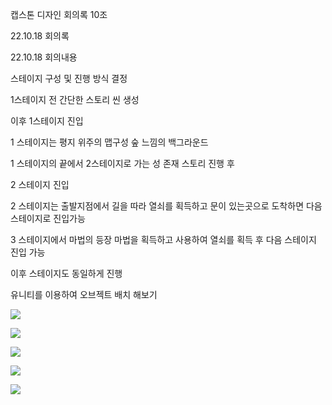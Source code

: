 ﻿캡스톤 디자인 회의록 10조

22.10.18 회의록 

22.10.18 회의내용

스테이지 구성 및 진행 방식 결정

1스테이지 전  간단한 스토리 씬 생성

이후 1스테이지 진입

1 스테이지는 평지 위주의 맵구성 숲 느낌의 백그라운드

1 스테이지의 끝에서 2스테이지로 가는 성 존재 스토리 진행 후

2 스테이지 진입

2 스테이지는 출발지점에서 길을 따라 열쇠를 획득하고 문이 있는곳으로 도착하면 다음스테이지로 진입가능 

3 스테이지에서 마법의 등장 마법을 획득하고 사용하여 열쇠를 획득 후 다음 스테이지 진입 가능

이후 스테이지도 동일하게 진행

유니티를 이용하여 오브젝트 배치 해보기



![](Aspose.Words.eff8ab43-a0fd-4bbc-adae-29a9ece7648d.001.png)

![](Aspose.Words.eff8ab43-a0fd-4bbc-adae-29a9ece7648d.002.png)

![](Aspose.Words.eff8ab43-a0fd-4bbc-adae-29a9ece7648d.003.png)

![](Aspose.Words.eff8ab43-a0fd-4bbc-adae-29a9ece7648d.004.png)

![](Aspose.Words.eff8ab43-a0fd-4bbc-adae-29a9ece7648d.005.png)
